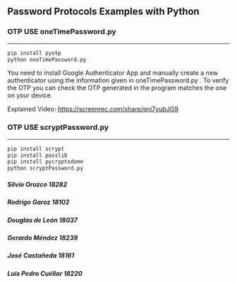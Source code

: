 ## Password Protocols Examples with Python
### OTP USE oneTimePassword.py
<hr>

```python
pip install pyotp
python oneTimePassword.py
```
You need to install Google Authenticator App and manually create a new authenticator using the information given in oneTimePassword.py .
To verify the OTP you can check the OTP generated in the program matches the one on your device.

Explained Video:
https://screenrec.com/share/qni7yubJG9


### OTP USE scryptPassword.py
<hr>

```python
pip install scrypt
pip install passlib
pip install pycryptodome
python scryptPassword.py
```

##### Silvio Orozco 18282
##### Rodrigo Garoz 18102
##### Douglas de León 18037
##### Gerardo Méndez 18239
##### José Castañeda 18161
##### Luis Pedro Cuéllar 18220
